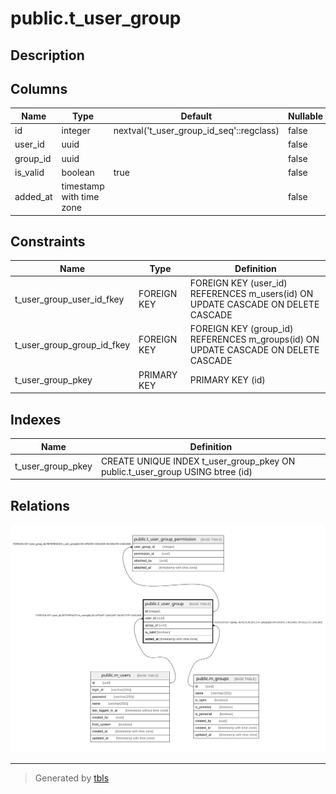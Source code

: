 # public.t_user_group

## Description

## Columns

| Name | Type | Default | Nullable | Children | Parents | Comment |
| ---- | ---- | ------- | -------- | -------- | ------- | ------- |
| id | integer | nextval('t_user_group_id_seq'::regclass) | false | [public.t_user_group_permission](public.t_user_group_permission.md) |  |  |
| user_id | uuid |  | false |  | [public.m_users](public.m_users.md) |  |
| group_id | uuid |  | false |  | [public.m_groups](public.m_groups.md) |  |
| is_valid | boolean | true | false |  |  |  |
| added_at | timestamp with time zone |  | false |  |  |  |

## Constraints

| Name | Type | Definition |
| ---- | ---- | ---------- |
| t_user_group_user_id_fkey | FOREIGN KEY | FOREIGN KEY (user_id) REFERENCES m_users(id) ON UPDATE CASCADE ON DELETE CASCADE |
| t_user_group_group_id_fkey | FOREIGN KEY | FOREIGN KEY (group_id) REFERENCES m_groups(id) ON UPDATE CASCADE ON DELETE CASCADE |
| t_user_group_pkey | PRIMARY KEY | PRIMARY KEY (id) |

## Indexes

| Name | Definition |
| ---- | ---------- |
| t_user_group_pkey | CREATE UNIQUE INDEX t_user_group_pkey ON public.t_user_group USING btree (id) |

## Relations

![er](public.t_user_group.svg)

---

> Generated by [tbls](https://github.com/k1LoW/tbls)
